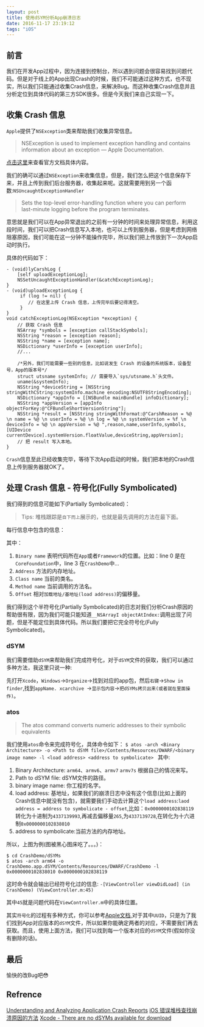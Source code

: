 ```yaml
---
layout: post
title: 使用dSYM分析App崩溃日志
date: 2016-11-17 23:19:12
tags: "iOS"
---
```


<!--more-->

## 前言
我们在开发App过程中，因为连接到控制台，所以遇到问题会很容易找到问题代码。但是对于线上的App出现Crash的时候，我们不可能通过这种方式，也不现实，所以我们只能通过收集Crash信息，来解决Bug。而这种收集Crash信息并且分析定位到具体代码的第三方SDK很多。但是今天我们来自己实现一下。

<!--more-->

## 收集 Crash 信息
`Apple`提供了`NSException`类来帮助我们收集异常信息。

> NSException is used to implement exception handling and contains information about an exception  — Apple Documentation.

[点击这里](https://developer.apple.com/reference/foundation/nsexception)来查看官方文档具体内容。

我们的确可以通过`NSException`来收集信息，但是，我们怎么把这个信息保存下来，并且上传到我们后台服务器，收集起来呢。这就需要用到另一个函数:`NSUncaughtExceptionHandler`

> Sets the top-level error-handling function where you can perform last-minute logging before the program terminates.

意思就是我们可以在App异常退出的之前有一分钟的时间来处理异常信息，利用这段时间，我们可以把Crash信息写入本地，也可以上传到服务器，但是考虑到网络阻塞原因，我们可能在这一分钟不能操作完毕，所以我们把上传放到下一次App启动时执行。

具体的代码如下：

``` ObjC
- (void)lyCarshLog {
    [self uploadExceptionLog];
    NSSetUncaughtExceptionHandler(&catchExceptionLog);
}
- (void)uploadExceptionLog {
     if (log != nil) {
        // 在这里上传 Crash 信息，上传完毕后要记得清空。
     }
}
void catchExceptionLog(NSException *exception) {
    // 获取 Crash 信息
    NSArray *symbols = [exception callStackSymbols];
    NSString *reason = [exception reason];
    NSString *name = [exception name];
    NSDictionary *userInfo = [exception userInfo];
    //...
    
    /*另外，我们可能需要一些别的信息，比如说发生 Crash 的设备的系统版本，设备型号，App的版本号*/
    struct utsname systemInfo; // 需要导入`sys/utsname.h`头文件。
    uname(&systemInfo);
    NSString *deviceString = [NSString stringWithCString:systemInfo.machine encoding:NSUTF8StringEncoding];
    NSDictionary *appInfo = [[NSBundle mainBundle] infoDictionary];
    NSString *appVersion = [appInfo objectForKey:@"CFBundleShortVersionString"];
    NSString *result = [NSString stringWithFormat:@"CarshReason = %@ \n name = %@ \n userInfo = %@ \n log = %@ \n systemVersion = %f \n deviceInfo = %@ \n appVersion = %@ ",reason,name,userInfo,symbols,[UIDevice currentDevice].systemVersion.floatValue,deviceString,appVersion];
    // 把 result 写入本地。
}

```

`Crash`信息至此已经收集完毕，等待下次App启动的时候，我们把本地的Crash信息上传到服务器就OK了。

## 处理 Crash 信息 - 符号化(Fully Symbolicated)

我们得到的信息可能如下(Partially Symbolicated)：

> Tips: 堆栈跟踪是`自下而上`展示的，也就是最先调用的方法在最下面。

每行信息中包含的信息：


其中：

1. `Binary name`  表明代码所在`App`或者`Framework`的位置。比如：line 0 是在`CoreFoundation`中，line 3 在`CrashDemo`中...
2. `Address` 方法的内存地址。
3. `Class name` 当前的类名。
4. `Method name` 当前调用的方法名。
5. `Offset` 相对`加载地址/基地址(load address)`的偏移量。

我们得到这个半符号化(Partially Symbolicated)的日志对我们分析Crash原因的帮助很有限，因为我们可能只能知道`__NSArrayI objectAtIndex:`调用出现了问题，但是不能定位到具体代码。所以我们要把它完全符号化(Fully Symbolicated)。

### dSYM

我们需要借助`dSYM`来帮助我们完成符号化，对于`dSYM`文件的获取，我们可以通过多种方法，我这里只说一种:

先打开`Xcode`，`Windows`->`Organize`->找到对应的app包，然后`右键`->`Show in finder`,找到`appName. xcarchive `->`显示包内容`->`把dSYMs拷贝出来(或者就在里面操作)`。

### atos

> The atos command converts numeric addresses to their symbolic equivalents

我们使用`atos`命令来完成符号化，具体命令如下：
`$ atos -arch <Binary Architecture> -o <Path to dSYM file>/Contents/Resources/DWARF/<binary image name> -l <load address> <address to symbolicate>
`
其中:
1. Binary Architecture: `arm64`、`armv6`、`armv7` `armv7s` 根据自己的情况来写。
2. Path to dSYM file: dSYM文件的路径。
3. binary image name: 你工程的名字。
4. load address: 基地址，如果我们的崩溃日志中没有这个信息(比如上面的Crash信息中就没有包含)，就需要我们手动去计算这个`load address`:`laod address = address to symbolicate - offset`,比如：`0x0000000102838119`转化为十进制为`4337139993`,再减去偏移量`265`,为`4337139728`,在转化为十六进制`0x0000000102838010`
5. address to symbolicate:当前方法的内存地址。

所以，上图为例(图被黑心图床吃了。。。)：

```
$ cd CrashDemo/dSYMs
$ atos -arch arm64 -o CrashDemo.app.dSYM/Contents/Resources/DWARF/CrashDemo -l  0x0000000102838010 0x0000000102838119
```

这时命令就会输出已经符号化过的信息:
`-[ViewController viewDidLoad] (in CrashDemo) (ViewController.m:45)`

其中`45`就是问题代码在`ViewController.m`中的具体位置。

其实`符号化`的过程有多种方式，你可以参考[Apple文档](https://developer.apple.com/library/content/technotes/tn2151/_index.html),对于其中`UUID`，只是为了我们找到App对应版本的`dSYM`文件，所以如果你能确定两者的对应，不需要我们再去获取。而且，使用上面方法，我们可以找到每一个版本对应的`dSYM`文件(假如你没有删除的话)。

## 最后

愉快的改Bug吧😳

## Refrence
[Understanding and Analyzing Application Crash Reports](https://developer.apple.com/library/content/technotes/tn2151/_index.html)
[iOS 错误堆栈查找崩溃原因的方法](http://bughd.com/doc/ioscrash)
[Xcode - There are no dSYMs available for download](http://stackoverflow.com/questions/35159244/xcode-there-are-no-dsyms-available-for-download)



